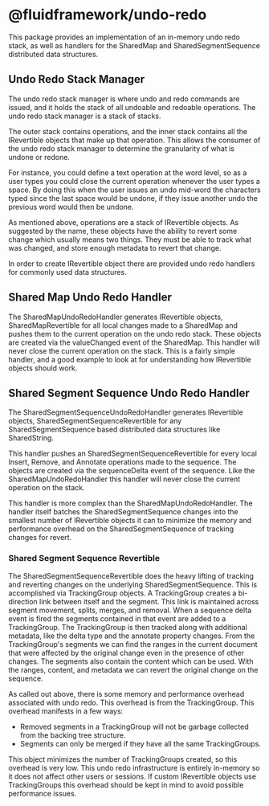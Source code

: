 # @fluidframework/undo-redo

This package provides an implementation of an in-memory undo redo stack, as well as handlers for the SharedMap and
SharedSegmentSequence distributed data structures.

## Undo Redo Stack Manager

The undo redo stack manager is where undo and redo commands are issued, and it holds the stack of all undoable and
redoable operations. The undo redo stack manager is a stack of stacks.

The outer stack contains operations, and the inner stack contains all the IRevertible objects that make up that
operation. This allows the consumer of the undo redo stack manager to determine the granularity of what is undone or
redone.

For instance, you could define a text operation at the word level, so as a user types you could close the current
operation whenever the user types a space. By doing this when the user issues an undo mid-word the characters typed
since the last space would be undone, if they issue another undo the previous word would then be undone.

As mentioned above, operations are a stack of IRevertible objects. As suggested by the name, these objects have the
ability to revert some change which usually means two things. They must be able to track what was changed, and store
enough metadata to revert that change.

In order to create IRevertible object there are provided undo redo handlers for commonly used data structures.

## Shared Map Undo Redo Handler

The SharedMapUndoRedoHandler generates IRevertible objects, SharedMapRevertible for all local changes made to a SharedMap and pushes them to the current operation on the undo redo stack. These objects are created via the valueChanged event of the SharedMap. This handler will never close the current operation on the stack. This is a fairly simple handler, and a good example to look at for understanding how IRevertible objects should work.

## Shared Segment Sequence Undo Redo Handler

The SharedSegmentSequenceUndoRedoHandler generates IRevertible objects, SharedSegmentSequenceRevertible for any
SharedSegmentSequence based distributed data structures like SharedString.

This handler pushes an SharedSegmentSequenceRevertible for every local Insert, Remove, and Annotate operations made to
the sequence. The objects are created via the sequenceDelta event of the sequence. Like the SharedMapUndoRedoHandler
this handler will never close the current operation on the stack.

This handler is more complex than the SharedMapUndoRedoHandler. The handler itself batches the SharedSegmentSequence
changes into the smallest number of IRevertible objects it can to minimize the memory and performance overhead on the
SharedSegmentSequence of tracking changes for revert.

### Shared Segment Sequence Revertible

The SharedSegmentSequenceRevertible does the heavy lifting of tracking and reverting changes on the underlying
SharedSegmentSequence. This is accomplished via TrackingGroup objects. A TrackingGroup creates a bi-direction link
between itself and the segment. This link is maintained across segment movement, splits, merges, and removal. When a
sequence delta event is fired the segments contained in that event are added to a TrackingGroup. The TrackingGroup is
then tracked along with additional metadata, like the delta type and the annotate property changes. From the
TrackingGroup's segments we can find the ranges in the current document that were affected by the original change even
in the presence of other changes. The segments also contain the content which can be used. With the ranges, content,
and metadata we can revert the original change on the sequence.

As called out above, there is some memory and performance overhead associated with undo redo. This overhead is from the
TrackingGroup. This overhead manifests in a few ways:

- Removed segments in a TrackingGroup will not be garbage collected from the backing tree structure.
- Segments can only be merged if they have all the same TrackingGroups.

This object minimizes the number of TrackingGroups created, so this overhead is very low. This undo redo infrastructure
is entirely in-memory so it does not affect other users or sessions. If custom IRevertible objects use TrackingGroups
this overhead should be kept in mind to avoid possible performance issues.
